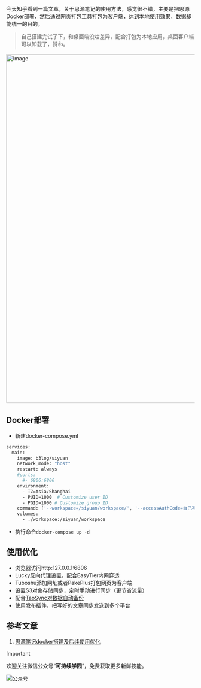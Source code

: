 今天知乎看到一篇文章，关于思源笔记的使用方法，感觉很不错，主要是把思源Docker部署，然后通过网页打包工具打包为客户端，达到本地使用效果，数据却能统一的目的。

> 自己搭建完试了下，和桌面端没啥差异，配合打包为本地应用，桌面客户端可以卸载了，赞👍。

<img width="1736" height="931" alt="Image" src="https://github.com/user-attachments/assets/da808310-0217-47df-8a85-06a0886bfe7b" />

## Docker部署
- 新建docker-compose.yml
```bash
services:
  main:
    image: b3log/siyuan
    network_mode: "host"
    restart: always    
    #ports:
      #- 6806:6806
    environment:
      - TZ=Asia/Shanghai
      - PUID=1000  # Customize user ID
      - PGID=1000 # Customize group ID
    command: ['--workspace=/siyuan/workspace/', '--accessAuthCode=自己写一长串Code']
    volumes:
      - ./workspace:/siyuan/workspace
```
- 执行命令`docker-compose up -d`

## 使用优化
- 浏览器访问http:127.0.0.1:6806
- Lucky反向代理设置，配合EasyTier内网穿透
- Tuboshu添加网址或者PakePlus打包网页为客户端
- 设置S3对象存储同步，定时手动进行同步（更节省流量）
- 配合[TaoSync对数据自动备份](https://github.com/tabortao/tabortao.github.io/issues/5)
- 使用发布插件，把写好的文章同步发送到多个平台

## 参考文章
1. [思源笔记docker搭建及后续使用优化](https://zhuanlan.zhihu.com/p/427328444)

> [!IMPORTANT]
> 欢迎关注微信公众号“**可持续学园**”，免费获取更多新鲜技能。

![公众号](https://lei-1258171996.cos.ap-guangzhou.myqcloud.com/imgs/2025/20250801104612387.webp)